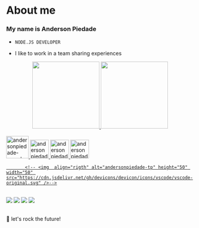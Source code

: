 ### <h1>About me</h1> 
### <h3>My name is Anderson Piedade</h3>
-     NODE.JS DEVELOPER
-  I like to work in a team sharing experiences

<div align="center">
  <a href="https://github.com/andersonpiedade">
  <img height="180em" src="https://github-readme-stats.vercel.app/api?username=andersonpiedade&show_icons=true&theme=dracula&include_all_commits=true&count_private=true"/>
  <img height="180em" src="https://github-readme-stats.vercel.app/api/top-langs/?username=andersonpiedade&layout=compact&langs_count=7&theme=dracula"/>
</div>
<br>

<div><!--Icones das linguagens-->

  <img align="rigth" alt="andersonpiedade-mysql" height="60" width="60" src="https://cdn.jsdelivr.net/gh/devicons/devicon/icons/mysql/mysql-original-wordmark.svg" />
    <img align="rigth" alt="andersonpiedade-npm" height="50" width="50"  src="https://cdn.jsdelivr.net/gh/devicons/devicon/icons/npm/npm-original-wordmark.svg" />
       <img  align="rigth" alt="andersonpiedade-node" height="50" width="50" src="https://cdn.jsdelivr.net/gh/devicons/devicon/icons/nodejs/nodejs-original.svg" />
             <img align="rigth" alt="andersonpiedade-node" height="50" width="50" src="https://cdn.jsdelivr.net/gh/devicons/devicon/icons/javascript/javascript-original.svg" />
                 
  <!-- <img  align="rigth" alt="andersonpiedade-tp" height="50" width="50" src="https://cdn.jsdelivr.net/gh/devicons/devicon/icons/typescript/typescript-original.svg" /> -->
           <!-- <img  align="rigth" alt="andersonpiedade-tp" height="50" width="50" src="https://cdn.jsdelivr.net/gh/devicons/devicon/icons/vscode/vscode-original.svg" />-->
          
          
          
          
              
  <!-- 
    <img align="rigth" alt="Rafa-HTML" height="30" width="30" src="https://raw.githubusercontent.com/devicons/devicon/master/icons/html5/html5-original.svg">
  -->
  <!-- 
    <img align="rigth" alt="Rafa-CSS" height="30" width="30" src="https://raw.githubusercontent.com/devicons/devicon/master/icons/css3/css3-original.svg">
  -->
  
  <!-- 
    <img align="rigth" alt="Rafa-Js" height="30" width="30" src="https://raw.githubusercontent.com/devicons/devicon/master/icons/javascript/javascript-plain.svg">
  -->
</div><!--Icones das linguagens-->
<br>

<div> 
  <a href="https://www.youtube.com/channel/UCyZbFMuCs-gyCun2tL22COQ" target="_blank"><img src="https://img.shields.io/badge/YouTube-FF0000?style=for-the-badge&logo=youtube&logoColor=white" target="_blank"></a>
  <a href="https://instagram.com/andersonpiedade_04" target="_blank"><img src="https://img.shields.io/badge/-Instagram-%23E4405F?style=for-the-badge&logo=instagram&logoColor=white" target="_blank"></a>
  <a href = "mailto:andrealfredo04@gmail.com"><img src="https://img.shields.io/badge/-Gmail-%23333?style=for-the-badge&logo=gmail&logoColor=white" target="_blank"></a>
  <a href="https://www.linkedin.com/in/anderson-piedade-036135231" target="_blank"><img src="https://img.shields.io/badge/-LinkedIn-%230077B5?style=for-the-badge&logo=linkedin&logoColor=white" target="_blank"></a> 
</div>

<br>

🚀 let's rock the future!
